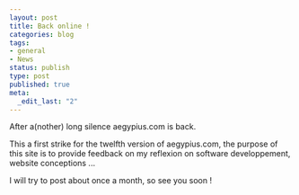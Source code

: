 ```yaml
--- 
layout: post
title: Back online !
categories: blog
tags: 
- general
- News
status: publish
type: post
published: true
meta: 
  _edit_last: "2"
---
```

After a(nother) long silence aegypius.com is back.

This a first strike for the twelfth version of aegypius.com, the purpose of this site is to provide feedback on my reflexion on software developpement, website conceptions ...

I will try to post about once a month, so see you soon !
